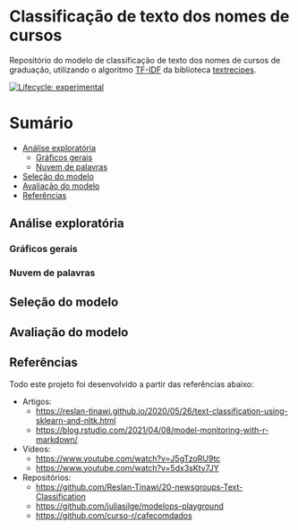 <!-- README.md is generated from README.Rmd. Please edit that file -->

# Classificação de texto dos nomes de cursos

Repositório do modelo de classificação de texto dos nomes de cursos de
graduação, utilizando o algoritmo
[TF-IDF](https://textrecipes.tidymodels.org/reference/step_tfidf.html)
da biblioteca [textrecipes](https://textrecipes.tidymodels.org/).

<!-- badges: start -->

[![Lifecycle:
experimental](https://img.shields.io/badge/lifecycle-experimental-orange.svg)](https://www.tidyverse.org/lifecycle/#experimental)
<!-- badges: end -->

# Sumário

-   [Análise exploratória](#análise-exploratória)
    -   [Gráficos gerais](#gráficos-gerais)
    -   [Nuvem de palavras](#nuvem-de-palavras)
-   [Seleção do modelo](#seleção-do-modelo)
-   [Avaliação do modelo](#avaliação-do-modelo)
-   [Referências](#referências)

## Análise exploratória

### Gráficos gerais

### Nuvem de palavras

## Seleção do modelo

## Avaliação do modelo

## Referências

Todo este projeto foi desenvolvido a partir das referências abaixo:

-   Artigos:
    -   <https://reslan-tinawi.github.io/2020/05/26/text-classification-using-sklearn-and-nltk.html>
    -   <https://blog.rstudio.com/2021/04/08/model-monitoring-with-r-markdown/>
-   Vídeos:
    -   <https://www.youtube.com/watch?v=J5gTzoRU9tc>
    -   <https://www.youtube.com/watch?v=5dx3sKty7JY>
-   Repositórios:
    -   <https://github.com/Reslan-Tinawi/20-newsgroups-Text-Classification>
    -   <https://github.com/juliasilge/modelops-playground>
    -   <https://github.com/curso-r/cafecomdados>
